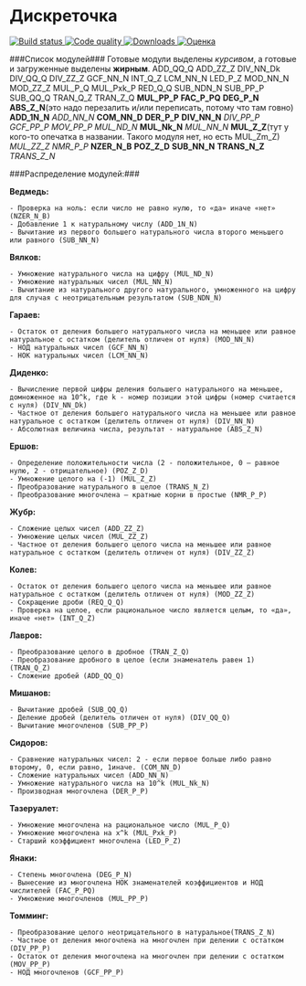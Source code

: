 # Дискреточка

[![Build status](https://img.shields.io/badge/build-failing-red.svg)
![Code quality](https://img.shields.io/badge/code_quality-shit-red.svg)
![Downloads](https://img.shields.io/badge/downloads-0-green.svg)
![Оценка](https://img.shields.io/badge/%D0%BE%D1%86%D0%B5%D0%BD%D0%BA%D0%B0-N/A-lightgrey.svg)](http://shields.io/)

###Список модулей###
Готовые модули выделены *курсивом*, а готовые и загруженные выделены **жирным**.
  ADD_QQ_Q
  ADD_ZZ_Z
  DIV_NN_Dk
  DIV_QQ_Q
  DIV_ZZ_Z
  GCF_NN_N
  INT_Q_Z
  LCM_NN_N
  LED_P_Z
  MOD_NN_N
  MOD_ZZ_Z
  MUL_P_Q
  MUL_Pxk_P
  RED_Q_Q
  SUB_NDN_N
  SUB_PP_P
  SUB_QQ_Q
  TRAN_Q_Z
  TRAN_Z_Q
  **MUL_PP_P**
  **FAC_P_PQ**
  **DEG_P_N**
  **ABS_Z_N**(это надо перезалить и/или переписать, потому что там говно)
  **ADD_1N_N**
  *ADD_NN_N*
  **COM_NN_D**
  **DER_P_P**
  **DIV_NN_N**
  *DIV_PP_P*
  *GCF_PP_P*
  *MOV_PP_P*
  *MUL_ND_N*
  **MUL_Nk_N**
  *MUL_NN_N*
  **MUL_Z_Z**(тут у кого-то опечатка в названии. Такого модуля нет, но есть MUL_Zm_Z)
  *MUL_ZZ_Z*
  *NMR_P_P*
  **NZER_N_B**
  **POZ_Z_D**
  **SUB_NN_N**
  **TRANS_N_Z**
  *TRANS_Z_N*


###Распределение модулей:###

  **Ведмедь:**

    - Проверка на ноль: если число не равно нулю, то «да» иначе «нет» (NZER_N_B)
    - Добавление 1 к натуральному числу (ADD_1N_N)
    - Вычитание из первого большего натурального числа второго меньшего или равного (SUB_NN_N)

  **Вялков:**

    - Умножение натурального числа на цифру (MUL_ND_N)
    - Умножение натуральных чисел (MUL_NN_N)
    - Вычитание из натурального другого натурального, умноженного на цифру для случая с неотрицательным результатом (SUB_NDN_N)

  **Гараев:**

    - Остаток от деления большего натурального числа на меньшее или равное натуральное с остатком (делитель отличен от нуля) (MOD_NN_N)
    - НОД натуральных чисел (GCF_NN_N)
    - НОК натуральных чисел (LCM_NN_N)

  **Диденко:**

    - Вычисление первой цифры деления большего натурального на меньшее, домноженное на 10^k, где k - номер позиции этой цифры (номер считается с нуля) (DIV_NN_Dk)
    - Частное от деления большего натурального числа на меньшее или равное натуральное с остатком (делитель отличен от нуля) (DIV_NN_N)
    - Абсолютная величина числа, результат - натуральное (ABS_Z_N)

  **Ершов:**

    - Определение положительности числа (2 - положительное, 0 — равное нулю, 2 - отрицательное) (POZ_Z_D)
    - Умножение целого на (-1) (MUL_Z_Z)
    - Преобразование натурального в целое (TRANS_N_Z)
    - Преобразование многочлена — кратные корни в простые (NMR_P_P)

  **Жубр:**

    - Сложение целых чисел (ADD_ZZ_Z)
    - Умножение целых чисел (MUL_ZZ_Z)
    - Частное от деления большего целого числа на меньшее или равное натуральное с остатком (делитель отличен от нуля) (DIV_ZZ_Z)

  **Колев:**

    - Остаток от деления большего целого числа на меньшее или равное натуральное с остатком (делитель отличен от нуля) (MOD_ZZ_Z)
    - Сокращение дроби (REQ_Q_Q)
    - Проверка на целое, если рациональное число является целым, то «да», иначе «нет» (INT_Q_Z)

  **Лавров:**

    - Преобразование целого в дробное (TRAN_Z_Q)
    - Преобразование дробного в целое (если знаменатель равен 1) (TRAN_Q_Z)
    - Сложение дробей (ADD_QQ_Q)

  **Мишанов:**

    - Вычитание дробей (SUB_QQ_Q)
    - Деление дробей (делитель отличен от нуля) (DIV_QQ_Q)
    - Вычитание многочленов (SUB_PP_P)

  **Сидоров:**

    - Сравнение натуральных чисел: 2 - если первое больше либо равно второму, 0, если равно, 1иначе. (COM_NN_D)
    - Сложение натуральных чисел (ADD_NN_N)
    - Умножение натурального числа на 10^k (MUL_Nk_N)
    - Производная многочлена (DER_P_P)

  **Тазеруалет:**

    - Умножение многочлена на рациональное число (MUL_P_Q)
    - Умножение многочлена на x^k (MUL_Pxk_P)
    - Старший коэффициент многочлена (LED_P_Z)

  **Янаки:**

    - Степень многочлена (DEG_P_N)
    - Вынесение из многочлена НОК знаменателей коэффициентов и НОД числителей (FAC_P_PQ)
    - Умножение многочленов (MUL_PP_P)

  **Томминг:**

    - Преобразование целого неотрицательного в натуральное(TRANS_Z_N)
    - Частное от деления многочлена на многочлен при делении с остатком (DIV_PP_P)
    - Остаток от деления многочлена на многочлен при делении с остатком (MOV_PP_P)
    - НОД многочленов (GCF_PP_P)
